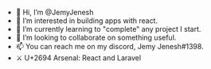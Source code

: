 - 👋 Hi, I’m @JemyJenesh
- 👀 I’m interested in building apps with react.
- 🌱 I’m currently learning to "complete" any project I start.
- 💞️ I’m looking to collaborate on something useful.
- 📫 You can reach me on my discord, Jemy Jenesh#1398.
- &#9876; U+2694  Arsenal: React and Laravel

<!---
JemyJenesh/JemyJenesh is a ✨ special ✨ repository because its `README.md` (this file) appears on your GitHub profile.
You can click the Preview link to take a look at your changes.
--->
